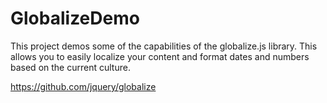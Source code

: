 GlobalizeDemo
=============

This project demos some of the capabilities of the globalize.js library.  This allows you to easily localize your content and format dates and numbers based on the current culture.

https://github.com/jquery/globalize

